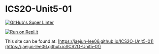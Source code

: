 # ICS2O-Unit5-01

[![GitHub's Super Linter](https://github.com/jaejun-lee06/ICS2O-Unit5-01/workflows/GitHub's%20Super%20Linter/badge.svg)](https://github.com/jaejun-lee06/ICS2O-Unit5-01/actions)

[![Run on Repl.it](https://repl.it/badge/github/jaejun-lee06/ICS2O-Unit5-01)](https://repl.it/github/jaejun-lee06/ICS2O-Unit5-01)

This site can be found at: [https://jaejun-lee06.github.io/ICS2O-Unit5-01](https://jaejun-lee06.github.io/ICS2O-Unit5-01)
